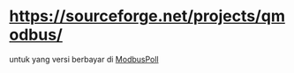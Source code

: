 # https://sourceforge.net/projects/qmodbus/
untuk yang versi berbayar di [ModbusPoll](https://www.modbustools.com/download.html)
